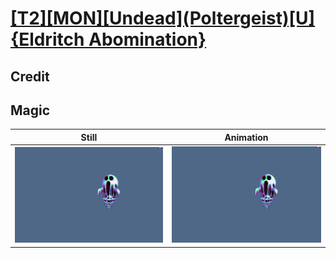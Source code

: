 # [\[T2\]\[MON\]\[Undead\]\(Poltergeist\)\[U\]{Eldritch Abomination}](../)

## Credit


	
## Magic

| Still | Animation |
| :---: | :-------: |
| ![Magic still](./Magic_000.png) | ![Magic animation](./Magic.gif) |
